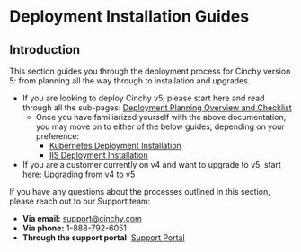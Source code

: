 # Deployment Installation Guides

## Introduction

This section guides you through the deployment process for Cinchy version 5: from planning all the way through to installation and upgrades.

* If you are looking to deploy Cinchy v5, please start here and read through all the sub-pages: [Deployment Planning Overview and Checklist](deployment-planning-overview-and-checklist/)
  * Once you have familiarized yourself with the above documentation, you may move on to either of the below guides, depending on your preference:
    * [Kubernetes Deployment Installation](kubernetes-deployment-installation/)
    * [IIS Deployment Installation](iis-deployment-platform-installation.md)
* If you are a customer currently on v4 and want to upgrade to v5, start here: [Upgrading from v4 to v5](../upgrade-guides/upgrading-from-v4-to-v5.md)

If you have any questions about the processes outlined in this section, please reach out to our Support team:

* **Via email:** support@cinchy.com
* **Via phone:** 1-888-792-6051
* **Through the support portal**: [Support Portal](http://support.cinchy.com/)
